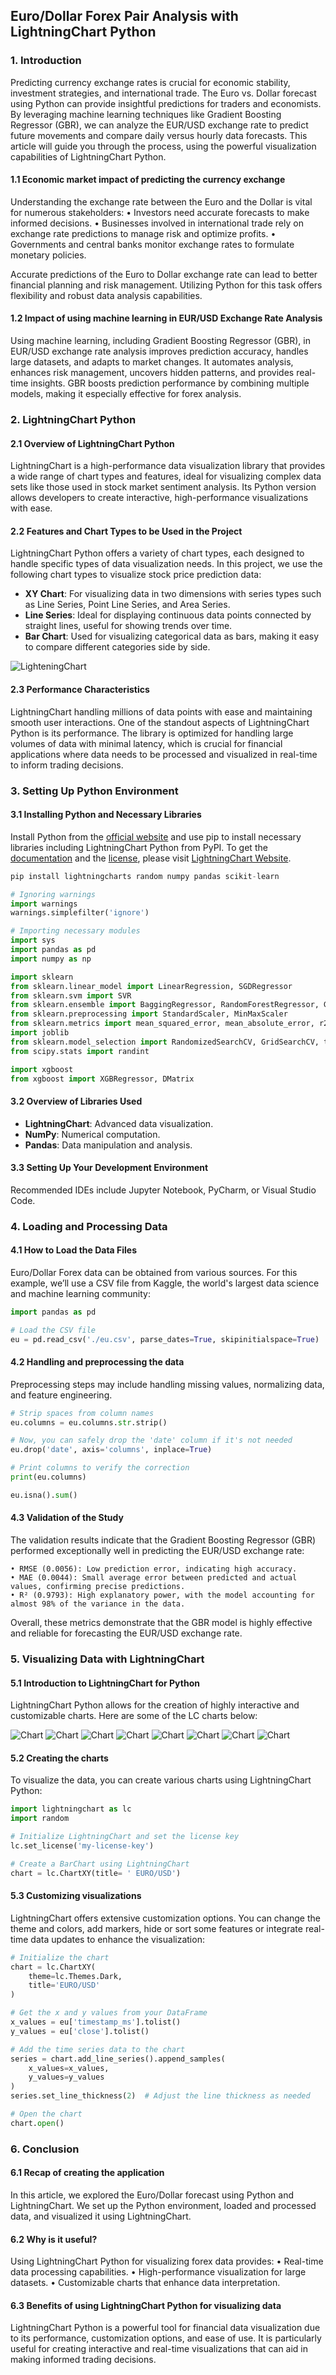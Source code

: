 ## Euro/Dollar Forex Pair Analysis with LightningChart Python

### 1. Introduction
Predicting currency exchange rates is crucial for economic stability, investment strategies, and international trade. The Euro vs. Dollar forecast using Python can provide insightful predictions for traders and economists. By leveraging machine learning techniques like Gradient Boosting Regressor (GBR), we can analyze the EUR/USD exchange rate to predict future movements and compare daily versus hourly data forecasts. This article will guide you through the process, using the powerful visualization capabilities of LightningChart Python.

#### 1.1 Economic market impact of predicting the currency exchange
Understanding the exchange rate between the Euro and the Dollar is vital for numerous stakeholders:
    • Investors need accurate forecasts to make informed decisions.
    • Businesses involved in international trade rely on exchange rate predictions to manage risk and optimize profits.
    • Governments and central banks monitor exchange rates to formulate monetary policies.

Accurate predictions of the Euro to Dollar exchange rate can lead to better financial planning and risk management. Utilizing Python for this task offers flexibility and robust data analysis capabilities.

#### 1.2 Impact of using machine learning in EUR/USD Exchange Rate Analysis
Using machine learning, including Gradient Boosting Regressor (GBR), in EUR/USD exchange rate analysis improves prediction accuracy, handles large datasets, and adapts to market changes. It automates analysis, enhances risk management, uncovers hidden patterns, and provides real-time insights. GBR boosts prediction performance by combining multiple models, making it especially effective for forex analysis.

### 2. LightningChart Python 

#### 2.1 Overview of LightningChart Python
LightningChart is a high-performance data visualization library that provides a wide range of chart types and features, ideal for visualizing complex data sets like those used in stock market sentiment analysis. Its Python version allows developers to create interactive, high-performance visualizations with ease.

#### 2.2 Features and Chart Types to be Used in the Project
LightningChart Python offers a variety of chart types, each designed to handle specific types of data visualization needs. In this project, we use the following chart types to visualize stock price prediction data:

- **XY Chart**: For visualizing data in two dimensions with series types such as Line Series, Point Line Series, and Area Series.
- **Line Series**: Ideal for displaying continuous data points connected by straight lines, useful for showing trends over time.
- **Bar Chart**: Used for visualizing categorical data as bars, making it easy to compare different categories side by side.

![LighteningChart](./images/charts.png)

#### 2.3 Performance Characteristics
LightningChart handling millions of data points with ease and maintaining smooth user interactions. One of the standout aspects of LightningChart Python is its performance. The library is optimized for handling large volumes of data with minimal latency, which is crucial for financial applications where data needs to be processed and visualized in real-time to inform trading decisions.

### 3. Setting Up Python Environment

#### 3.1 Installing Python and Necessary Libraries
Install Python from the [official website](https://www.python.org/downloads/) and use pip to install necessary libraries including LightningChart Python from PyPI. To get the [documentation](https://lightningchart.com/python-charts/docs/) and the [license](https://lightningchart.com/python-charts/), please visit [LightningChart Website](https://lightningchart.com/).

```python
pip install lightningcharts random numpy pandas scikit-learn
```

```python
# Ignoring warnings
import warnings
warnings.simplefilter('ignore')

# Importing necessary modules
import sys
import pandas as pd
import numpy as np

import sklearn
from sklearn.linear_model import LinearRegression, SGDRegressor
from sklearn.svm import SVR
from sklearn.ensemble import BaggingRegressor, RandomForestRegressor, GradientBoostingRegressor
from sklearn.preprocessing import StandardScaler, MinMaxScaler
from sklearn.metrics import mean_squared_error, mean_absolute_error, r2_score
import joblib
from sklearn.model_selection import RandomizedSearchCV, GridSearchCV, train_test_split
from scipy.stats import randint

import xgboost
from xgboost import XGBRegressor, DMatrix
```

#### 3.2 Overview of Libraries Used
- **LightningChart**: Advanced data visualization.
- **NumPy**: Numerical computation.
- **Pandas**: Data manipulation and analysis.

#### 3.3 Setting Up Your Development Environment
Recommended IDEs include Jupyter Notebook, PyCharm, or Visual Studio Code.

### 4. Loading and Processing Data

#### 4.1 How to Load the Data Files
Euro/Dollar Forex data can be obtained from various sources. For this example, we’ll use a CSV file from Kaggle, the world's largest data science and machine learning community:

```python
import pandas as pd

# Load the CSV file
eu = pd.read_csv('./eu.csv', parse_dates=True, skipinitialspace=True)
```

#### 4.2 Handling and preprocessing the data
Preprocessing steps may include handling missing values, normalizing data, and feature engineering.

```python
# Strip spaces from column names
eu.columns = eu.columns.str.strip()

# Now, you can safely drop the 'date' column if it's not needed
eu.drop('date', axis='columns', inplace=True)

# Print columns to verify the correction
print(eu.columns)

eu.isna().sum()
```

#### 4.3 Validation of the Study
The validation results indicate that the Gradient Boosting Regressor (GBR) performed exceptionally well in predicting the EUR/USD exchange rate:

    • RMSE (0.0056): Low prediction error, indicating high accuracy.
    • MAE (0.0044): Small average error between predicted and actual values, confirming precise predictions.
    • R² (0.9793): High explanatory power, with the model accounting for almost 98% of the variance in the data.

Overall, these metrics demonstrate that the GBR model is highly effective and reliable for forecasting the EUR/USD exchange rate.

### 5. Visualizing Data with LightningChart

#### 5.1 Introduction to LightningChart for Python
LightningChart Python allows for the creation of highly interactive and customizable charts. Here are some of the LC charts below:

![Chart](./images/1.png)
![Chart](./images/2.png)
![Chart](./images/3.png)
![Chart](./images/4.png)
![Chart](./images/9.png)
![Chart](./images/10.png)
![Chart](./images/11.png)
![Chart](./images/12.png)

#### 5.2 Creating the charts
To visualize the data, you can create various charts using LightningChart Python:

```python
import lightningchart as lc
import random

# Initialize LightningChart and set the license key
lc.set_license('my-license-key')

# Create a BarChart using LightningChart
chart = lc.ChartXY(title= ' EURO/USD')
```

#### 5.3 Customizing visualizations
LightningChart offers extensive customization options. You can change the theme and colors, add markers, hide or sort some features or integrate real-time data updates to enhance the visualization:

```python
# Initialize the chart
chart = lc.ChartXY(
    theme=lc.Themes.Dark,
    title='EURO/USD'
)

# Get the x and y values from your DataFrame
x_values = eu['timestamp_ms'].tolist()
y_values = eu['close'].tolist()

# Add the time series data to the chart
series = chart.add_line_series().append_samples(
    x_values=x_values,
    y_values=y_values
)
series.set_line_thickness(2)  # Adjust the line thickness as needed

# Open the chart
chart.open()
```

### 6. Conclusion

#### 6.1 Recap of creating the application
In this article, we explored the Euro/Dollar forecast using Python and LightningChart. We set up the Python environment, loaded and processed data, and visualized it using LightningChart.

#### 6.2 Why is it useful?
Using LightningChart Python for visualizing forex data provides:
    • Real-time data processing capabilities.
    • High-performance visualization for large datasets.
    • Customizable charts that enhance data interpretation.

#### 6.3 Benefits of using LightningChart Python for visualizing data
LightningChart Python is a powerful tool for financial data visualization due to its performance, customization options, and ease of use. It is particularly useful for creating interactive and real-time visualizations that can aid in making informed trading decisions.


